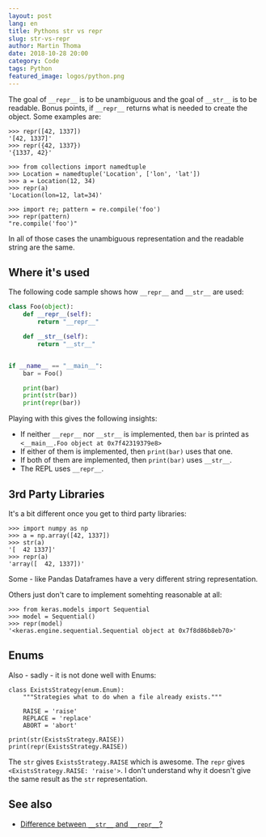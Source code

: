 ```yaml
---
layout: post
lang: en
title: Pythons str vs repr
slug: str-vs-repr
author: Martin Thoma
date: 2018-10-28 20:00
category: Code
tags: Python
featured_image: logos/python.png
---
```

The goal of `__repr__` is to be unambiguous and the goal of `__str__` is to be readable. Bonus points, if `__repr__` returns what is needed to create the object. Some examples are:

```python-repl
>>> repr([42, 1337])
'[42, 1337]'
>>> repr({42, 1337})
'{1337, 42}'

>>> from collections import namedtuple
>>> Location = namedtuple('Location', ['lon', 'lat'])
>>> a = Location(12, 34)
>>> repr(a)
'Location(lon=12, lat=34)'

>>> import re; pattern = re.compile('foo')
>>> repr(pattern)
"re.compile('foo')"
```

In all of those cases the unambiguous representation and the readable string
are the same.


## Where it's used

The following code sample shows how `__repr__` and `__str__` are used:

```python
class Foo(object):
    def __repr__(self):
        return "__repr__"

    def __str__(self):
        return "__str__"


if __name__ == "__main__":
    bar = Foo()

    print(bar)
    print(str(bar))
    print(repr(bar))
```

Playing with this gives the following insights:

* If neither `__repr__` nor `__str__` is implemented, then `bar` is printed as
  `<__main__.Foo object at 0x7f42319379e8>`
* If either of them is implemented, then `print(bar)` uses that one.
* If both of them are implemented, then `print(bar)` uses `__str__`.
* The REPL uses `__repr__`.


## 3rd Party Libraries

It's a bit different once you get to third party libraries:

```python-repl
>>> import numpy as np
>>> a = np.array([42, 1337])
>>> str(a)
'[  42 1337]'
>>> repr(a)
'array([  42, 1337])'
```

Some - like Pandas Dataframes have a very different string representation.

Others just don't care to implement somehting reasonable at all:

```python-repl
>>> from keras.models import Sequential
>>> model = Sequential()
>>> repr(model)
'<keras.engine.sequential.Sequential object at 0x7f8d86b8eb70>'
```


## Enums

Also - sadly - it is not done well with Enums:

```python-repl
class ExistsStrategy(enum.Enum):
    """Strategies what to do when a file already exists."""

    RAISE = 'raise'
    REPLACE = 'replace'
    ABORT = 'abort'

print(str(ExistsStrategy.RAISE))
print(repr(ExistsStrategy.RAISE))
```

The `str` gives `ExistsStrategy.RAISE` which is awesome. The `repr` gives
`<ExistsStrategy.RAISE: 'raise'>`. I don't understand why it doesn't give
the same result as the `str` representation.


## See also

* [Difference between `__str__` and `__repr__`?](https://stackoverflow.com/q/1436703/562769)
